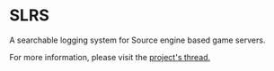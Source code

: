 SLRS
====

A searchable logging system for Source engine based game servers.

For more information, please visit the <a href="http://forums.alliedmods.net/showthread.php?t=89893">project's thread.</a>
